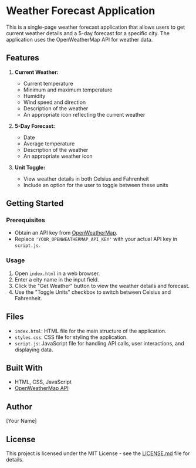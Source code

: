 # Weather Forecast Application

This is a single-page weather forecast application that allows users to get current weather details and a 5-day forecast for a specific city. The application uses the OpenWeatherMap API for weather data.

## Features

1. **Current Weather:**
   - Current temperature
   - Minimum and maximum temperature
   - Humidity
   - Wind speed and direction
   - Description of the weather
   - An appropriate icon reflecting the current weather

2. **5-Day Forecast:**
   - Date
   - Average temperature
   - Description of the weather
   - An appropriate weather icon

3. **Unit Toggle:**
   - View weather details in both Celsius and Fahrenheit
   - Include an option for the user to toggle between these units

## Getting Started

### Prerequisites

- Obtain an API key from [OpenWeatherMap](https://openweathermap.org/).
- Replace `'YOUR_OPENWEATHERMAP_API_KEY'` with your actual API key in `script.js`.

### Usage

1. Open `index.html` in a web browser.
2. Enter a city name in the input field.
3. Click the "Get Weather" button to view the weather details and forecast.
4. Use the "Toggle Units" checkbox to switch between Celsius and Fahrenheit.

## Files

- `index.html`: HTML file for the main structure of the application.
- `styles.css`: CSS file for styling the application.
- `script.js`: JavaScript file for handling API calls, user interactions, and displaying data.

## Built With

- HTML, CSS, JavaScript
- [OpenWeatherMap API](https://openweathermap.org/api)

## Author

[Your Name]

## License

This project is licensed under the MIT License - see the [LICENSE.md](LICENSE.md) file for details.
